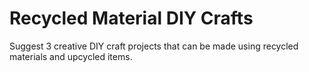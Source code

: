 # Recycled Material DIY Crafts

Suggest 3 creative DIY craft projects that can be made using recycled materials and upcycled items.